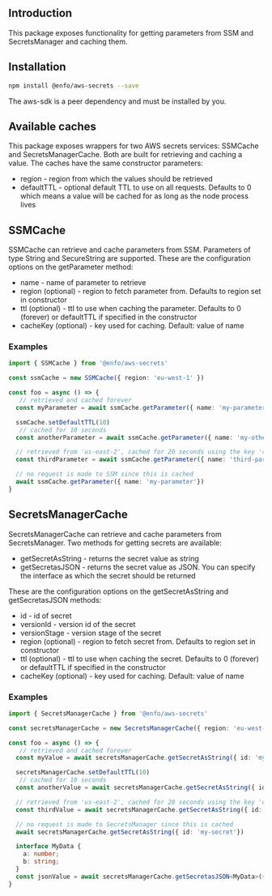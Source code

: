 ## Introduction

This package exposes functionality for getting parameters from SSM and SecretsManager and caching them.

## Installation

```bash
npm install @enfo/aws-secrets --save
```

The aws-sdk is a peer dependency and must be installed by you.

## Available caches

This package exposes wrappers for two AWS secrets services: SSMCache and SecretsManagerCache. Both are built for retrieving and caching a value. The caches have the same constructor parameters:

* region - region from which the values should be retrieved
* defaultTTL - optional default TTL to use on all requests. Defaults to 0 which means a value will be cached for as long as the node process lives

## SSMCache

SSMCache can retrieve and cache parameters from SSM. Parameters of type String and SecureString are supported. These are the configuration options on the getParameter method:

* name - name of parameter to retrieve
* region (optional) - region to fetch parameter from. Defaults to region set in constructor
* ttl (optional) - ttl to use when caching the parameter. Defaults to 0 (forever) or defaultTTL if specified in the constructor
* cacheKey (optional) - key used for caching. Default: value of name

### Examples

```typescript
import { SSMCache } from '@enfo/aws-secrets'

const ssmCache = new SSMCache({ region: 'eu-west-1' })

const foo = async () => {
   // retrieved and cached forever
  const myParameter = await ssmCache.getParameter({ name: 'my-parameter' })

  ssmCache.setDefaultTTL(10)
   // cached for 10 seconds
  const anotherParameter = await ssmCache.getParameter({ name: 'my-other-parameter' })

  // retrieved from 'us-east-2', cached for 20 seconds using the key 'coolKey'
  const thirdParameter = await ssmCache.getParameter({ name: 'third-parameter', ttl: 1200, region: 'us-east-2', cacheKey: 'coolKey'})

  // no request is made to SSM since this is cached
  await ssmCache.getParameter({ name: 'my-parameter'})
}
```

## SecretsManagerCache

SecretsManagerCache can retrieve and cache parameters from SecretsManager. Two methods for getting secrets are available:

* getSecretAsString - returns the secret value as string
* getSecretasJSON - returns the secret value as JSON. You can specify the interface as which the secret should be returned

These are the configuration options on the getSecretAsString and getSecretasJSON methods:

* id - id of secret
* versionId - version id of the secret
* versionStage - version stage of the secret
* region (optional) - region to fetch secret from. Defaults to region set in constructor
* ttl (optional) - ttl to use when caching the secret. Defaults to 0 (forever) or defaultTTL if specified in the constructor
* cacheKey (optional) - key used for caching. Default: value of name

### Examples

```typescript
import { SecretsManagerCache } from '@enfo/aws-secrets'

const secretsManagerCache = new SecretsManagerCache({ region: 'eu-west-1' })

const foo = async () => {
   // retrieved and cached forever
  const myValue = await secretsManagerCache.getSecretAsString({ id: 'my-secret' })

  secretsManagerCache.setDefaultTTL(10)
   // cached for 10 seconds
  const anotherValue = await secretsManagerCache.getSecretAsString({ id: 'my-other-secret' })

  // retrieved from 'us-east-2', cached for 20 seconds using the key 'coolKey'
  const thirdValue = await secretsManagerCache.getSecretAsString({ id: 'third-secret', ttl: 1200, region: 'us-east-2', cacheKey: 'coolKey'})

  // no request is made to SecretsManager since this is cached
  await secretsManagerCache.getSecretAsString({ id: 'my-secret'})

  interface MyData {
    a: number;
    b: string;
  }
  const jsonValue = await secretsManagerCache.getSecretasJSON<MyData>({ id: 'fourth-secret' })
}
```
